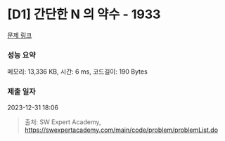 # [D1] 간단한 N 의 약수 - 1933 

[문제 링크](https://swexpertacademy.com/main/code/problem/problemDetail.do?contestProbId=AV5PhcWaAKIDFAUq) 

### 성능 요약

메모리: 13,336 KB, 시간: 6 ms, 코드길이: 190 Bytes

### 제출 일자

2023-12-31 18:06



> 출처: SW Expert Academy, https://swexpertacademy.com/main/code/problem/problemList.do